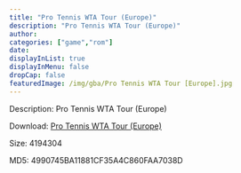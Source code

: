 ```yaml
---
title: "Pro Tennis WTA Tour (Europe)"
description: "Pro Tennis WTA Tour (Europe)"
author: 
categories: ["game","rom"]
date: 
displayInList: true
displayInMenu: false
dropCap: false
featuredImage: /img/gba/Pro Tennis WTA Tour [Europe].jpg
---
```


Description: Pro Tennis WTA Tour (Europe)

Download: <a style="text-decoration:underline;" href="https://mega.nz/#!HPJQQAoS!8jUhPn1di91dSnEcPO3MYJi2JZZfZThQWBV-b-_WYWE" target = "_blank" rel = "nofollow" > Pro Tennis WTA Tour (Europe)</a>

Size: 4194304

MD5: 4990745BA11881CF35A4C860FAA7038D

